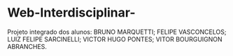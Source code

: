 # Web-Interdisciplinar-
Projeto integrado dos alunos:
BRUNO MARQUETTI; 
FELIPE VASCONCELOS; 
LUIZ FELIPE SARCINELLI; 
VICTOR HUGO PONTES; 
VITOR BOURGUIGNON ABRANCHES.
